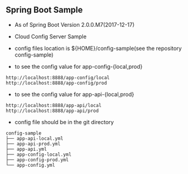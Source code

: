 ## Spring Boot Sample
  * As of Spring Boot Version 2.0.0.M7(2017-12-17)
  * Cloud Config Server Sample
  * config files location is ${HOME}/config-sample(see the repository config-sample)

  * to see the config value for app-config-{local,prod}
```
http://localhost:8888/app-config/local
http://localhost:8888/app-config/prod
```

  * to see the config value for app-api-{local,prod}
```
http://localhost:8888/app-api/local
http://localhost:8888/app-api/prod
```

  * config file should be in the git directory

```
config-sample
├── app-api-local.yml
├── app-api-prod.yml
├── app-api.yml
├── app-config-local.yml
├── app-config-prod.yml
└── app-config.yml
```
